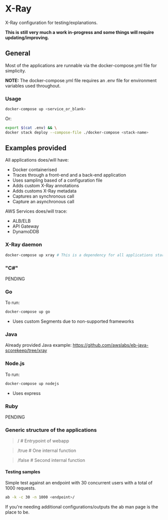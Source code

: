 # X-Ray
X-Ray configuration for testing/explanations.

**This is still very much a work in-progress and some things will require updating/improving.**

## General
Most of the applications are runnable via the docker-compose.yml file for simplicity.

**NOTE:** The docker-compose.yml file requires an .env file for environment variables used throughout.

### Usage
```bash
docker-compose up <service_or_blank>
```

Or:

```bash
export $(cat .env) && \
docker stack deploy --compose-file ./docker-compose <stack-name>
```

## Examples provided
All applications does/will have:
* Docker containerised
* Traces through a front-end and a back-end application
* Uses sampling based of a configuration file
* Adds custom X-Ray annotations
* Adds customs X-Ray metadata
* Captures an synchronous call
* Capture an asynchronous call

AWS Services does/will trace:
* ALB/ELB
* API Gateway
* DynamoDDB

### X-Ray daemon
```bash
docker-compose up xray # This is a dependency for all applications started via docker-compose.yml
```
### "C#"
PENDING

### Go
To run:
```bash
docker-compose up go
```
* Uses custom Segments due to non-supported frameworks

### Java
Already provided Java example:
https://github.com/awslabs/eb-java-scorekeep/tree/xray

### Node.js
To run:
```bash
docker-compose up nodejs
```
* Uses express

### Ruby
PENDING


### Generic structure of the applications
> / # Entrypoint of webapp

> /true # One internal function

> /false # Second internal function

#### Testing samples
Simple test against an endpoint with 30 concurrent users with a total of 1000 requests.
```bash
ab -k -c 30 -n 1000 <endpoint>/
```
If you're needing additional configurations/outputs the ab man page is the place to be.
